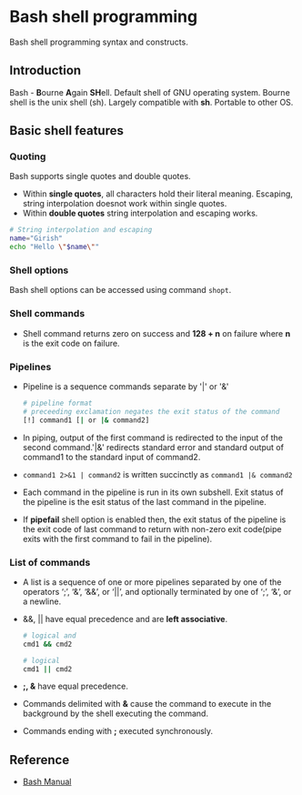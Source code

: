 # Bash shell programming

Bash shell programming syntax and constructs.

## Introduction

Bash - **B**ourne **A**gain **SH**ell. Default shell of GNU operating system. Bourne shell is the unix shell (sh). Largely compatible with **sh**. Portable to other OS.

## Basic shell features

### Quoting

Bash supports single quotes and double quotes.

* Within **single quotes**, all characters hold their literal meaning. Escaping, string interpolation doesnot work within single quotes.
* Within **double quotes** string interpolation and escaping works.

```Bash
# String interpolation and escaping
name="Girish"
echo "Hello \"$name\""
```

### Shell options

Bash shell options can be accessed using command `shopt`.

### Shell commands

* Shell command returns zero on success and **128 + n** on failure where **n** is the exit code on failure.

### Pipelines

* Pipeline is a sequence commands separate by '|' or '\&'

  ```Bash
  # pipeline format
  # preceeding exclamation negates the exit status of the command
  [!] command1 [| or |& command2]
  ```

* In piping, output of the first command is redirected to the input of the second command.'|&' redirects standard error and standard output of command1 to the standard input of command2.

* `command1 2>&1 | command2` is written succinctly as `command1 |& command2`

* Each command in the pipeline is run in its own subshell. Exit status of the pipeline is the esit status of the last command in the pipeline.

* If **pipefail** shell option is enabled then, the exit status of the pipeline is the exit code of last command to return with non-zero exit code(pipe exits with the first command to fail in the pipeline).

### List of commands

* A list is a sequence of one or more pipelines separated by one of the operators ‘;’, ‘&’,
‘&&’, or ‘||’, and optionally terminated by one of ‘;’, ‘&’, or a newline.
* &&, || have equal precedence and are **left associative**.

  ```Bash
  # logical and
  cmd1 && cmd2

  # logical
  cmd1 || cmd2
  ```

* **;, &** have equal precedence.

* Commands delimited with **&** cause the command to execute in the background by the shell executing the command.

* Commands ending with **;** executed synchronously.

## Reference

* [Bash Manual](https://www.gnu.org/software/bash/manual/bash.html)
